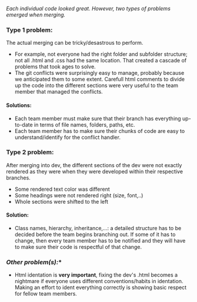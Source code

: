 _Each individual code looked great. However, two types of problems emerged when merging._

### **Type 1 problem:**
The actual merging can be tricky/desastrous to perform.
* For example, not everyone had the right folder and subfolder structure; not all .html and .css had the same location. That created a cascade of problems that took ages to solve.
* The git conflicts were surprisingly easy to manage, probably because we anticipated them to some extent. Carefull html comments to divide up the code into the different sections were very useful to the team member that managed the conflicts.  
#### **Solutions:**
* Each team member must make sure that their branch has everything up-to-date in terms of file names, folders, paths, etc.
* Each team member has to make sure their chunks of code are easy to understand/identify for the conflict handler.


### **Type 2 problem:**
After merging into dev, the different sections of the dev were not exactly rendered as they were when they were developed within their respective branches.
* Some rendered text color was different
* Some headings were not rendered right (size, font,..)
* Whole sections were shifted to the left
#### **Solution:**
* Class names, hierarchy, inheritance,...: a detailed structure has to be decided before the team begins branching out. If some of it has to change, then every team member has to be notified and they will have to make sure their code is respectful of that change.


### *Other problem(s):**
* Html identation is **very important**, fixing the dev's .html becomes a nightmare if everyone uses different conventions/habits in identation. Making an effort to ident everything correctly is showing basic respect for fellow team members.
